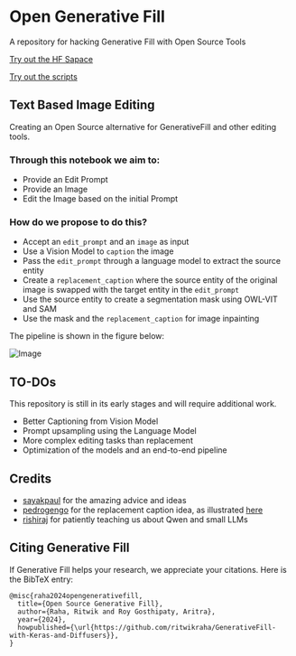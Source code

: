 # Open Generative Fill

A repository for hacking Generative Fill with Open Source Tools

[Try out the HF Sapace](https://huggingface.co/spaces/open-gen-fill/open-gen-fill-v1)

[Try out the scripts](https://colab.research.google.com/gist/ariG23498/dc3530eca187cebe664e66b0ff7082b7/scratchpad.ipynb)

## Text Based Image Editing

Creating an Open Source alternative for GenerativeFill and other editing tools.

### Through this notebook we aim to: 

- Provide an Edit Prompt
- Provide an Image
- Edit the Image based on the initial Prompt

### How do we propose to do this?

- Accept an `edit_prompt` and an `image` as input
- Use a Vision Model to `caption` the image
- Pass the `edit_prompt` through a language model to extract the source entity
- Create a `replacement_caption` where the source entity of the original image is swapped with the target entity in the `edit_prompt`
- Use the source entity to create a segmentation mask using OWL-VIT and SAM
- Use the mask and the `replacement_caption` for image inpainting

The pipeline is shown in the figure below:

![Image](https://i.imgur.com/6xxs6q0.png)

## TO-DOs

This repository is still in its early stages and will require additional work.

- Better Captioning from Vision Model
- Prompt upsampling using the Language Model
- More complex editing tasks than replacement
- Optimization of the models and an end-to-end pipeline

## Credits

- [sayakpaul](https://github.com/sayakpaul) for the amazing advice and ideas
- [pedrogengo](https://github.com/pedrogengo) for the replacement caption idea, as illustrated [here](https://github.com/ritwikraha/Open-Generative-Fill/issues/2#issuecomment-1942670904)
- [rishiraj](https://github.com/rishiraj) for patiently teaching us about Qwen and small LLMs

## Citing Generative Fill

If Generative Fill helps your research, we appreciate your citations. Here is the BibTeX entry:

```
@misc{raha2024opengenerativefill,
  title={Open Source Generative Fill},
  author={Raha, Ritwik and Roy Gosthipaty, Aritra},
  year={2024},
  howpublished={\url{https://github.com/ritwikraha/GenerativeFill-with-Keras-and-Diffusers}},
}
```



